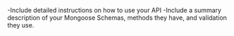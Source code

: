 


-Include detailed instructions on how to use your API
-Include a summary description of your Mongoose Schemas, methods they have, and validation they use.